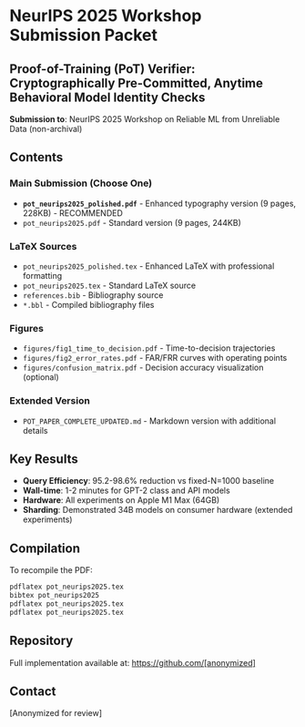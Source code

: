 # NeurIPS 2025 Workshop Submission Packet

## Proof-of-Training (PoT) Verifier: Cryptographically Pre-Committed, Anytime Behavioral Model Identity Checks

**Submission to**: NeurIPS 2025 Workshop on Reliable ML from Unreliable Data (non-archival)

## Contents

### Main Submission (Choose One)
- **`pot_neurips2025_polished.pdf`** - Enhanced typography version (9 pages, 228KB) - RECOMMENDED
- `pot_neurips2025.pdf` - Standard version (9 pages, 244KB)

### LaTeX Sources
- `pot_neurips2025_polished.tex` - Enhanced LaTeX with professional formatting
- `pot_neurips2025.tex` - Standard LaTeX source
- `references.bib` - Bibliography source
- `*.bbl` - Compiled bibliography files

### Figures
- `figures/fig1_time_to_decision.pdf` - Time-to-decision trajectories 
- `figures/fig2_error_rates.pdf` - FAR/FRR curves with operating points
- `figures/confusion_matrix.pdf` - Decision accuracy visualization (optional)

### Extended Version
- `POT_PAPER_COMPLETE_UPDATED.md` - Markdown version with additional details

## Key Results

- **Query Efficiency**: 95.2-98.6% reduction vs fixed-N=1000 baseline
- **Wall-time**: 1-2 minutes for GPT-2 class and API models  
- **Hardware**: All experiments on Apple M1 Max (64GB)
- **Sharding**: Demonstrated 34B models on consumer hardware (extended experiments)

## Compilation

To recompile the PDF:
```bash
pdflatex pot_neurips2025.tex
bibtex pot_neurips2025
pdflatex pot_neurips2025.tex
pdflatex pot_neurips2025.tex
```

## Repository

Full implementation available at: https://github.com/[anonymized]

## Contact

[Anonymized for review]